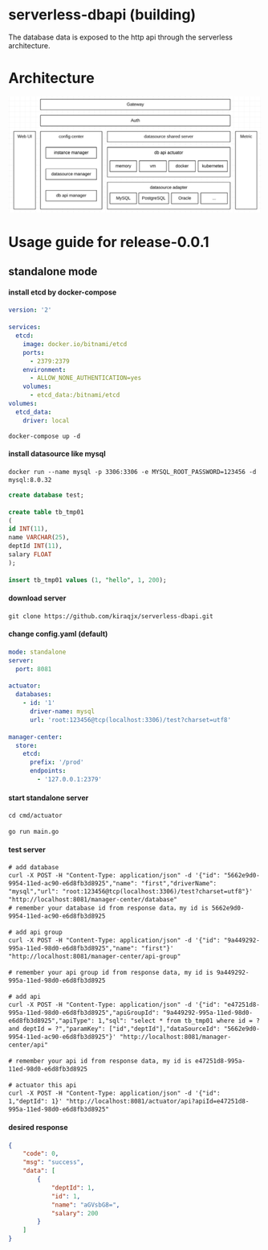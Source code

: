 # serverless-dbapi (building)

The database data is exposed to the http api through the serverless architecture.

# Architecture

![image](resource/architecture-en.jpg)

# Usage guide for release-0.0.1

## standalone mode
#### install etcd by docker-compose
```yaml
version: '2'

services:
  etcd:
    image: docker.io/bitnami/etcd
    ports:
      - 2379:2379
    environment:
      - ALLOW_NONE_AUTHENTICATION=yes
    volumes:
      - etcd_data:/bitnami/etcd
volumes:
  etcd_data:
    driver: local
```
```
docker-compose up -d
```

#### install datasource like mysql
```docker
docker run --name mysql -p 3306:3306 -e MYSQL_ROOT_PASSWORD=123456 -d mysql:8.0.32
```
```sql
create database test;

create table tb_tmp01
(
id INT(11),
name VARCHAR(25),
deptId INT(11),
salary FLOAT
);

insert tb_tmp01 values (1, "hello", 1, 200);
```

#### download server
```shell
git clone https://github.com/kiraqjx/serverless-dbapi.git
```

#### change config.yaml (default)
```yaml
mode: standalone
server:
  port: 8081

actuator:
  databases:
    - id: '1'
      driver-name: mysql
      url: 'root:123456@tcp(localhost:3306)/test?charset=utf8'

manager-center:
  store:
    etcd:
      prefix: '/prod'
      endpoints: 
        - '127.0.0.1:2379'
```

#### start standalone server
```shell
cd cmd/actuator

go run main.go
```

#### test server
```shell
# add database
curl -X POST -H "Content-Type: application/json" -d '{"id": "5662e9d0-9954-11ed-ac90-e6d8fb3d8925","name": "first","driverName": "mysql","url": "root:123456@tcp(localhost:3306)/test?charset=utf8"}' "http://localhost:8081/manager-center/database"
# remember your database id from response data，my id is 5662e9d0-9954-11ed-ac90-e6d8fb3d8925

# add api group
curl -X POST -H "Content-Type: application/json" -d '{"id": "9a449292-995a-11ed-98d0-e6d8fb3d8925","name": "first"}' "http://localhost:8081/manager-center/api-group"

# remember your api group id from response data, my id is 9a449292-995a-11ed-98d0-e6d8fb3d8925

# add api
curl -X POST -H "Content-Type: application/json" -d '{"id": "e47251d8-995a-11ed-98d0-e6d8fb3d8925","apiGroupId": "9a449292-995a-11ed-98d0-e6d8fb3d8925","apiType": 1,"sql": "select * from tb_tmp01 where id = ? and deptId = ?","paramKey": ["id","deptId"],"dataSourceId": "5662e9d0-9954-11ed-ac90-e6d8fb3d8925"}' "http://localhost:8081/manager-center/api"

# remember your api id from response data, my id is e47251d8-995a-11ed-98d0-e6d8fb3d8925

# actuator this api
curl -X POST -H "Content-Type: application/json" -d '{"id": 1,"deptId": 1}' "http://localhost:8081/actuator/api?apiId=e47251d8-995a-11ed-98d0-e6d8fb3d8925"
```

#### desired response

```json
{
    "code": 0,
    "msg": "success",
    "data": [
        {
            "deptId": 1,
            "id": 1,
            "name": "aGVsbG8=",
            "salary": 200
        }
    ]
}
```
